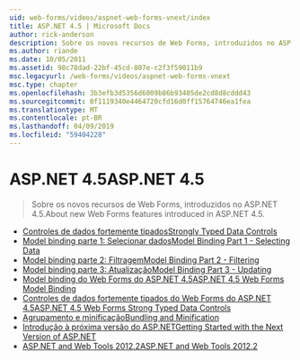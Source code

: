 ```yaml
---
uid: web-forms/videos/aspnet-web-forms-vnext/index
title: ASP.NET 4.5 | Microsoft Docs
author: rick-anderson
description: Sobre os novos recursos de Web Forms, introduzidos no ASP.NET 4.5.
ms.author: riande
ms.date: 10/05/2011
ms.assetid: 98c78dad-22bf-45cd-807e-c2f3f59011b9
msc.legacyurl: /web-forms/videos/aspnet-web-forms-vnext
msc.type: chapter
ms.openlocfilehash: 3b3efb3d5356d6009b86b93405de2cd8d8cddd43
ms.sourcegitcommit: 0f1119340e4464720cfd16d0ff15764746ea1fea
ms.translationtype: MT
ms.contentlocale: pt-BR
ms.lasthandoff: 04/09/2019
ms.locfileid: "59404228"
---
```

# <a name="aspnet-45"></a><span data-ttu-id="3ec13-103">ASP.NET 4.5</span><span class="sxs-lookup"><span data-stu-id="3ec13-103">ASP.NET 4.5</span></span>

> <span data-ttu-id="3ec13-104">Sobre os novos recursos de Web Forms, introduzidos no ASP.NET 4.5.</span><span class="sxs-lookup"><span data-stu-id="3ec13-104">About new Web Forms features introduced in ASP.NET 4.5.</span></span>


- [<span data-ttu-id="3ec13-105">Controles de dados fortemente tipados</span><span class="sxs-lookup"><span data-stu-id="3ec13-105">Strongly Typed Data Controls</span></span>](aspnet-vnext-videos-strongly-typed-data-controls.md)
- [<span data-ttu-id="3ec13-106">Model binding parte 1: Selecionar dados</span><span class="sxs-lookup"><span data-stu-id="3ec13-106">Model Binding Part 1 - Selecting Data</span></span>](aspnet-vnext-videos-model-binding-part-1-selecting-data.md)
- [<span data-ttu-id="3ec13-107">Model binding parte 2: Filtragem</span><span class="sxs-lookup"><span data-stu-id="3ec13-107">Model Binding Part 2 - Filtering</span></span>](aspnet-vnext-videos-model-binding-part-2-filtering.md)
- [<span data-ttu-id="3ec13-108">Model binding parte 3: Atualização</span><span class="sxs-lookup"><span data-stu-id="3ec13-108">Model Binding Part 3 - Updating</span></span>](aspnet-vnext-videos-model-binding-part-3-updating.md)
- [<span data-ttu-id="3ec13-109">Model binding do Web Forms do ASP.NET 4.5</span><span class="sxs-lookup"><span data-stu-id="3ec13-109">ASP.NET 4.5 Web Forms Model Binding</span></span>](aspnet-45-web-forms-model-binding.md)
- [<span data-ttu-id="3ec13-110">Controles de dados fortemente tipados do Web Forms do ASP.NET 4.5</span><span class="sxs-lookup"><span data-stu-id="3ec13-110">ASP.NET 4.5 Web Forms Strong Typed Data Controls</span></span>](aspnet-45-web-forms-strong-typed-data-controls.md)
- [<span data-ttu-id="3ec13-111">Agrupamento e minificação</span><span class="sxs-lookup"><span data-stu-id="3ec13-111">Bundling and Minification</span></span>](aspnet-vnext-videos-bundling-and-minification.md)
- [<span data-ttu-id="3ec13-112">Introdução à próxima versão do ASP.NET</span><span class="sxs-lookup"><span data-stu-id="3ec13-112">Getting Started with the Next Version of ASP.NET</span></span>](getting-started-with-the-next-version-of-aspnet.md)
- [<span data-ttu-id="3ec13-113">ASP.NET and Web Tools 2012.2</span><span class="sxs-lookup"><span data-stu-id="3ec13-113">ASP.NET and Web Tools 2012.2</span></span>](aspnet-and-web-tools-20122.md)
